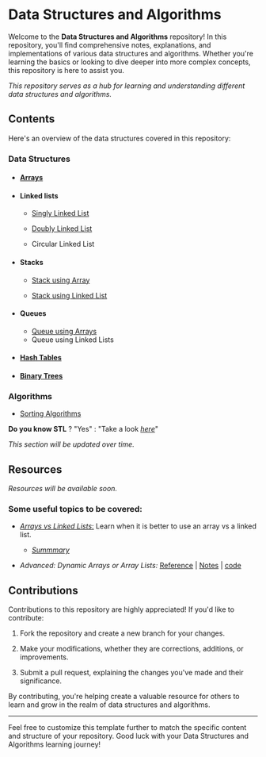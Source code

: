 # Data Structures and Algorithms

Welcome to the **Data Structures and Algorithms** repository! In this repository, you'll find comprehensive notes, explanations, and implementations of various data structures and algorithms. Whether you're learning the basics or looking to dive deeper into more complex concepts, this repository is here to assist you.

_This repository serves as a hub for learning and understanding different data structures and algorithms._

## Contents

Here's an overview of the data structures covered in this repository:

### Data Structures

- #### [Arrays](./arrays/)

    <!-- - [Dynamic Arrays](./arrays/dynamic_arrays/) -->

- #### Linked lists

  - [Singly Linked List](./singly_linked_lists/)

  - [Doubly Linked List](./doubly_linked_lists/)

  - Circular Linked List

- #### Stacks

  - [Stack using Array](./stack_array/)

  - [Stack using Linked List](./stack_linkedlist/)

- #### Queues

  - [Queue using Arrays](./queue_array/)
  - Queue using Linked Lists

- #### [Hash Tables](./hash_tables/)

- #### [Binary Trees](./binary_trees/)

### Algorithms

- [Sorting Algorithms](./sorting_algorithms/)

**Do you know STL** ? "Yes" : "Take a look [_here_](./STL/)"

_This section will be updated over time._

## Resources

_Resources will be available soon._

### Some useful topics to be covered:

- [*Arrays vs Linked Lists*:](https://www.geeksforgeeks.org/linked-list-vs-array/) Learn when it is better to use an array vs a linked list.
  
    - [*Summmary*](./arrays_vs_linked_lists.md)

- *Advanced: Dynamic Arrays or Array Lists:* [Reference](https://www.youtube.com/watch?v=5AllG-i_yto) | [Notes](./arrays/dynamicArrays.md) | [code](./arrays/dynamicArrays.cpp)


## Contributions

Contributions to this repository are highly appreciated! If you'd like to contribute:

1. Fork the repository and create a new branch for your changes.

1. Make your modifications, whether they are corrections, additions, or improvements.

1. Submit a pull request, explaining the changes you've made and their significance.

By contributing, you're helping create a valuable resource for others to learn and grow in the realm of data structures and algorithms.

---

Feel free to customize this template further to match the specific content and structure of your repository. Good luck with your Data Structures and Algorithms learning journey!
